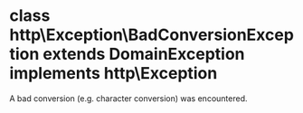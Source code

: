 # class http\Exception\BadConversionException extends DomainException implements http\Exception

A bad conversion (e.g. character conversion) was encountered.
